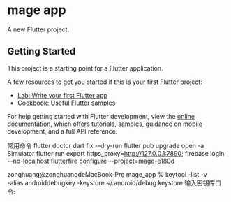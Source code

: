 # mage app

A new Flutter project.

## Getting Started

This project is a starting point for a Flutter application.

A few resources to get you started if this is your first Flutter project:

- [Lab: Write your first Flutter app](https://docs.flutter.dev/get-started/codelab)
- [Cookbook: Useful Flutter samples](https://docs.flutter.dev/cookbook)

For help getting started with Flutter development, view the
[online documentation](https://docs.flutter.dev/), which offers tutorials,
samples, guidance on mobile development, and a full API reference.

常用命令
flutter doctor
dart fix --dry-run
flutter pub upgrade
open -a Simulator
flutter run
export https_proxy=http://127.0.0.1:7890;
firebase login --no-localhost
flutterfire configure --project=mage-e180d

zonghuang@zonghuangdeMacBook-Pro mage_app % keytool -list -v \
-alias androiddebugkey -keystore ~/.android/debug.keystore
输入密钥库口令:  
